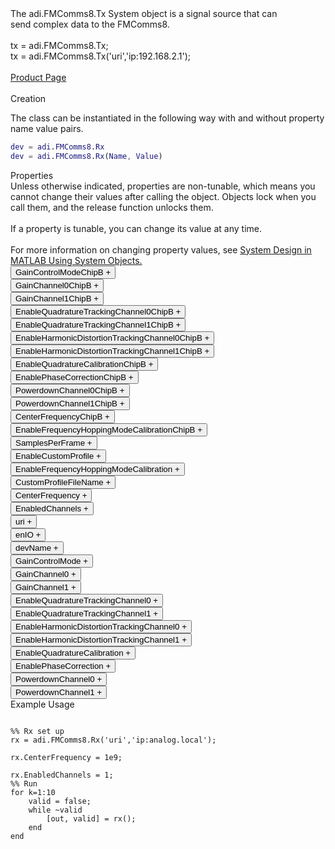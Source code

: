 

<!-- <div class="sysobj_h1">adi.FMComms8.Rx</div> -->

<!-- <div class="sysobj_top_desc">
Receive data from Analog Devices AD9361 transceiver
</div> -->

<!-- <div class="sysobj_desc_title">Description</div> -->

<div class="sysobj_desc_txt">
<span>
    The adi.FMComms8.Tx System object is a signal source that can<br>    send complex data to the FMComms8.<br> <br>    tx = adi.FMComms8.Tx;<br>    tx = adi.FMComms8.Tx('uri','ip:192.168.2.1');<br> <br>    <a href="https://www.analog.com/en/design-center/evaluation-hardware-and-software/evaluation-boards-kits/EVAL-AD-FMCOMMS8.html">Product Page</a><br> <br>
</span>

</div>

<div class="sysobj_desc_title">Creation</div>

The class can be instantiated in the following way with and without property name value pairs.

```matlab
dev = adi.FMComms8.Rx
dev = adi.FMComms8.Rx(Name, Value)
```

<div class="sysobj_desc_title">Properties</div>

<div class="sysobj_desc_txt">
<span>
Unless otherwise indicated, properties are non-tunable, which means you cannot change their values after calling the object. Objects lock when you call them, and the release function unlocks them.
<br><br>
If a property is tunable, you can change its value at any time.
<br><br>
For more information on changing property values, see <a href="https://www.mathworks.com/help/matlab/matlab_prog/system-design-in-matlab-using-system-objects.html">System Design in MATLAB Using System Objects.</a>
</span>
</div>
<div class="property">
  <button type="button" onclick="collapse('GainControlModeChipB')" class="collapsible-property collapsible-property-GainControlModeChipB">GainControlModeChipB <span style="text-align:right" class="plus-GainControlModeChipB">+</span></button>
  <div class="content content-GainControlModeChipB" style="display: none;">
    <p style="padding: 0px;">specified as one of the following: 'slow_attack' — For signals with slowly changing power levels 'manual' — For setting the gain manually with the Gain propertyHelp for adi.FMComms8.Rx/GainControlModeChipB is inherited from superclass ADI.ADRV9009ZU11EG.RX</p>
  </div>
  </div>
<div class="property">
  <button type="button" onclick="collapse('GainChannel0ChipB')" class="collapsible-property collapsible-property-GainChannel0ChipB">GainChannel0ChipB <span style="text-align:right" class="plus-GainChannel0ChipB">+</span></button>
  <div class="content content-GainChannel0ChipB" style="display: none;">
    <p style="padding: 0px;">Channel 0 gain, specified as a scalar from -4 dB to 71 dB. The acceptable minimum and maximum gain setting depends on the center frequency.Help for adi.FMComms8.Rx/GainChannel0ChipB is inherited from superclass ADI.ADRV9009ZU11EG.RX</p>
  </div>
  </div>
<div class="property">
  <button type="button" onclick="collapse('GainChannel1ChipB')" class="collapsible-property collapsible-property-GainChannel1ChipB">GainChannel1ChipB <span style="text-align:right" class="plus-GainChannel1ChipB">+</span></button>
  <div class="content content-GainChannel1ChipB" style="display: none;">
    <p style="padding: 0px;">Channel 1 gain, specified as a scalar from -4 dB to 71 dB. The acceptable minimum and maximum gain setting depends on the center frequency.Help for adi.FMComms8.Rx/GainChannel1ChipB is inherited from superclass ADI.ADRV9009ZU11EG.RX</p>
  </div>
  </div>
<div class="property">
  <button type="button" onclick="collapse('EnableQuadratureTrackingChannel0ChipB')" class="collapsible-property collapsible-property-EnableQuadratureTrackingChannel0ChipB">EnableQuadratureTrackingChannel0ChipB <span style="text-align:right" class="plus-EnableQuadratureTrackingChannel0ChipB">+</span></button>
  <div class="content content-EnableQuadratureTrackingChannel0ChipB" style="display: none;">
    <p style="padding: 0px;">Option to enable quadrature tracking, specified as true or false. When this property is true, IQ imbalance compensation is applied to the input signal.Help for adi.FMComms8.Rx/EnableQuadratureTrackingChannel0ChipB is inherited from superclass ADI.ADRV9009ZU11EG.RX</p>
  </div>
  </div>
<div class="property">
  <button type="button" onclick="collapse('EnableQuadratureTrackingChannel1ChipB')" class="collapsible-property collapsible-property-EnableQuadratureTrackingChannel1ChipB">EnableQuadratureTrackingChannel1ChipB <span style="text-align:right" class="plus-EnableQuadratureTrackingChannel1ChipB">+</span></button>
  <div class="content content-EnableQuadratureTrackingChannel1ChipB" style="display: none;">
    <p style="padding: 0px;">Option to enable quadrature tracking, specified as true or false. When this property is true, IQ imbalance compensation is applied to the input signal.Help for adi.FMComms8.Rx/EnableQuadratureTrackingChannel1ChipB is inherited from superclass ADI.ADRV9009ZU11EG.RX</p>
  </div>
  </div>
<div class="property">
  <button type="button" onclick="collapse('EnableHarmonicDistortionTrackingChannel0ChipB')" class="collapsible-property collapsible-property-EnableHarmonicDistortionTrackingChannel0ChipB">EnableHarmonicDistortionTrackingChannel0ChipB <span style="text-align:right" class="plus-EnableHarmonicDistortionTrackingChannel0ChipB">+</span></button>
  <div class="content content-EnableHarmonicDistortionTrackingChannel0ChipB" style="display: none;">
    <p style="padding: 0px;">Option to enable quadrature tracking, specified as true or false. When this property is true, IQ imbalance compensation is applied to the input signal.Help for adi.FMComms8.Rx/EnableHarmonicDistortionTrackingChannel0ChipB is inherited from superclass ADI.ADRV9009ZU11EG.RX</p>
  </div>
  </div>
<div class="property">
  <button type="button" onclick="collapse('EnableHarmonicDistortionTrackingChannel1ChipB')" class="collapsible-property collapsible-property-EnableHarmonicDistortionTrackingChannel1ChipB">EnableHarmonicDistortionTrackingChannel1ChipB <span style="text-align:right" class="plus-EnableHarmonicDistortionTrackingChannel1ChipB">+</span></button>
  <div class="content content-EnableHarmonicDistortionTrackingChannel1ChipB" style="display: none;">
    <p style="padding: 0px;">Option to enable quadrature tracking, specified as true or false. When this property is true, IQ imbalance compensation is applied to the input signal.Help for adi.FMComms8.Rx/EnableHarmonicDistortionTrackingChannel1ChipB is inherited from superclass ADI.ADRV9009ZU11EG.RX</p>
  </div>
  </div>
<div class="property">
  <button type="button" onclick="collapse('EnableQuadratureCalibrationChipB')" class="collapsible-property collapsible-property-EnableQuadratureCalibrationChipB">EnableQuadratureCalibrationChipB <span style="text-align:right" class="plus-EnableQuadratureCalibrationChipB">+</span></button>
  <div class="content content-EnableQuadratureCalibrationChipB" style="display: none;">
    <p style="padding: 0px;">Option to enable quadrature calibration on initialization, specified as true or false. When this property is true, IQ imbalance compensation is applied to the input signal.Help for adi.FMComms8.Rx/EnableQuadratureCalibrationChipB is inherited from superclass ADI.ADRV9009ZU11EG.RX</p>
  </div>
  </div>
<div class="property">
  <button type="button" onclick="collapse('EnablePhaseCorrectionChipB')" class="collapsible-property collapsible-property-EnablePhaseCorrectionChipB">EnablePhaseCorrectionChipB <span style="text-align:right" class="plus-EnablePhaseCorrectionChipB">+</span></button>
  <div class="content content-EnablePhaseCorrectionChipB" style="display: none;">
    <p style="padding: 0px;">Option to enable phase tracking, specified as true or false. When this property is true, Phase differences between transceivers will be deterministic across power cycles and LO changesHelp for adi.FMComms8.Rx/EnablePhaseCorrectionChipB is inherited from superclass ADI.ADRV9009ZU11EG.RX</p>
  </div>
  </div>
<div class="property">
  <button type="button" onclick="collapse('PowerdownChannel0ChipB')" class="collapsible-property collapsible-property-PowerdownChannel0ChipB">PowerdownChannel0ChipB <span style="text-align:right" class="plus-PowerdownChannel0ChipB">+</span></button>
  <div class="content content-PowerdownChannel0ChipB" style="display: none;">
    <p style="padding: 0px;">Logical which will power down RX channel 0 when setHelp for adi.FMComms8.Rx/PowerdownChannel0ChipB is inherited from superclass ADI.ADRV9009ZU11EG.RX</p>
  </div>
  </div>
<div class="property">
  <button type="button" onclick="collapse('PowerdownChannel1ChipB')" class="collapsible-property collapsible-property-PowerdownChannel1ChipB">PowerdownChannel1ChipB <span style="text-align:right" class="plus-PowerdownChannel1ChipB">+</span></button>
  <div class="content content-PowerdownChannel1ChipB" style="display: none;">
    <p style="padding: 0px;">Logical which will power down RX channel 1 when setHelp for adi.FMComms8.Rx/PowerdownChannel1ChipB is inherited from superclass ADI.ADRV9009ZU11EG.RX</p>
  </div>
  </div>
<div class="property">
  <button type="button" onclick="collapse('CenterFrequencyChipB')" class="collapsible-property collapsible-property-CenterFrequencyChipB">CenterFrequencyChipB <span style="text-align:right" class="plus-CenterFrequencyChipB">+</span></button>
  <div class="content content-CenterFrequencyChipB" style="display: none;">
    <p style="padding: 0px;">RF center frequency, specified in Hz as a scalar. The default is 2.4e9. This property is tunable.</p>
  </div>
  </div>
<div class="property">
  <button type="button" onclick="collapse('EnableFrequencyHoppingModeCalibrationChipB')" class="collapsible-property collapsible-property-EnableFrequencyHoppingModeCalibrationChipB">EnableFrequencyHoppingModeCalibrationChipB <span style="text-align:right" class="plus-EnableFrequencyHoppingModeCalibrationChipB">+</span></button>
  <div class="content content-EnableFrequencyHoppingModeCalibrationChipB" style="display: none;">
    <p style="padding: 0px;">Option to enable frequency hopping mode VCO calibration, specified as true or false. When this property is true, at initialization VCO calibration lookup table is populated</p>
  </div>
  </div>
<div class="property">
  <button type="button" onclick="collapse('SamplesPerFrame')" class="collapsible-property collapsible-property-SamplesPerFrame">SamplesPerFrame <span style="text-align:right" class="plus-SamplesPerFrame">+</span></button>
  <div class="content content-SamplesPerFrame" style="display: none;">
    <p style="padding: 0px;">Number of samples per frame, specified as an even positive integer from 2 to 16,777,216. Using values less than 3660 can yield poor performance.</p>
  </div>
  </div>
<div class="property">
  <button type="button" onclick="collapse('EnableCustomProfile')" class="collapsible-property collapsible-property-EnableCustomProfile">EnableCustomProfile <span style="text-align:right" class="plus-EnableCustomProfile">+</span></button>
  <div class="content content-EnableCustomProfile" style="display: none;">
    <p style="padding: 0px;">Enable use of custom Profile file to set SamplingRate, RFBandwidth, and FIR in datapaths</p>
  </div>
  </div>
<div class="property">
  <button type="button" onclick="collapse('EnableFrequencyHoppingModeCalibration')" class="collapsible-property collapsible-property-EnableFrequencyHoppingModeCalibration">EnableFrequencyHoppingModeCalibration <span style="text-align:right" class="plus-EnableFrequencyHoppingModeCalibration">+</span></button>
  <div class="content content-EnableFrequencyHoppingModeCalibration" style="display: none;">
    <p style="padding: 0px;">Option to enable frequency hopping mode VCO calibration, specified as true or false. When this property is true, at initialization VCO calibration lookup table is populated</p>
  </div>
  </div>
<div class="property">
  <button type="button" onclick="collapse('CustomProfileFileName')" class="collapsible-property collapsible-property-CustomProfileFileName">CustomProfileFileName <span style="text-align:right" class="plus-CustomProfileFileName">+</span></button>
  <div class="content content-CustomProfileFileName" style="display: none;">
    <p style="padding: 0px;">Path to custom Profile file created from profile wizard</p>
  </div>
  </div>
<div class="property">
  <button type="button" onclick="collapse('CenterFrequency')" class="collapsible-property collapsible-property-CenterFrequency">CenterFrequency <span style="text-align:right" class="plus-CenterFrequency">+</span></button>
  <div class="content content-CenterFrequency" style="display: none;">
    <p style="padding: 0px;">RF center frequency, specified in Hz as a scalar. The default is 2.4e9. This property is tunable.</p>
  </div>
  </div>
<div class="property">
  <button type="button" onclick="collapse('EnabledChannels')" class="collapsible-property collapsible-property-EnabledChannels">EnabledChannels <span style="text-align:right" class="plus-EnabledChannels">+</span></button>
  <div class="content content-EnabledChannels" style="display: none;">
    <p style="padding: 0px;">Indexs of channels to be enabled. Input should be a [1xN] vector with the indexes of channels to be enabled. Order is irrelevant</p>
  </div>
  </div>
<div class="property">
  <button type="button" onclick="collapse('uri')" class="collapsible-property collapsible-property-uri">uri <span style="text-align:right" class="plus-uri">+</span></button>
  <div class="content content-uri" style="display: none;">
    <p style="padding: 0px;">Hostname or IP address of remote libIIO deviceHelp for adi.FMComms8.Rx/uri is inherited from superclass MATLABSHARED.LIBIIO.BASE</p>
  </div>
  </div>
<div class="property">
  <button type="button" onclick="collapse('enIO')" class="collapsible-property collapsible-property-enIO">enIO <span style="text-align:right" class="plus-enIO">+</span></button>
  <div class="content content-enIO" style="display: none;">
    <p style="padding: 0px;">If true, connects to libIIO device during simulationHelp for adi.FMComms8.Rx/enIO is inherited from superclass MATLABSHARED.LIBIIO.BASE</p>
  </div>
  </div>
<div class="property">
  <button type="button" onclick="collapse('devName')" class="collapsible-property collapsible-property-devName">devName <span style="text-align:right" class="plus-devName">+</span></button>
  <div class="content content-devName" style="display: none;">
    <p style="padding: 0px;">Name of the libIIO deviceHelp for adi.FMComms8.Rx/devName is inherited from superclass MATLABSHARED.LIBIIO.BASE</p>
  </div>
  </div>
<div class="property">
  <button type="button" onclick="collapse('GainControlMode')" class="collapsible-property collapsible-property-GainControlMode">GainControlMode <span style="text-align:right" class="plus-GainControlMode">+</span></button>
  <div class="content content-GainControlMode" style="display: none;">
    <p style="padding: 0px;">specified as one of the following: 'slow_attack' — For signals with slowly changing power levels 'manual' — For setting the gain manually with the Gain propertyHelp for adi.FMComms8.Rx/GainControlMode is inherited from superclass ADI.ADRV9009.RX</p>
  </div>
  </div>
<div class="property">
  <button type="button" onclick="collapse('GainChannel0')" class="collapsible-property collapsible-property-GainChannel0">GainChannel0 <span style="text-align:right" class="plus-GainChannel0">+</span></button>
  <div class="content content-GainChannel0" style="display: none;">
    <p style="padding: 0px;">Channel 0 gain, specified as a scalar from 1 dB to 30 dB. The acceptable minimum and maximum gain setting depends on the center frequency.Help for adi.FMComms8.Rx/GainChannel0 is inherited from superclass ADI.ADRV9009.RX</p>
  </div>
  </div>
<div class="property">
  <button type="button" onclick="collapse('GainChannel1')" class="collapsible-property collapsible-property-GainChannel1">GainChannel1 <span style="text-align:right" class="plus-GainChannel1">+</span></button>
  <div class="content content-GainChannel1" style="display: none;">
    <p style="padding: 0px;">Channel 1 gain, specified as a scalar from 1 dB to 30 dB. The acceptable minimum and maximum gain setting depends on the center frequency.Help for adi.FMComms8.Rx/GainChannel1 is inherited from superclass ADI.ADRV9009.RX</p>
  </div>
  </div>
<div class="property">
  <button type="button" onclick="collapse('EnableQuadratureTrackingChannel0')" class="collapsible-property collapsible-property-EnableQuadratureTrackingChannel0">EnableQuadratureTrackingChannel0 <span style="text-align:right" class="plus-EnableQuadratureTrackingChannel0">+</span></button>
  <div class="content content-EnableQuadratureTrackingChannel0" style="display: none;">
    <p style="padding: 0px;">Option to enable quadrature tracking, specified as true or false. When this property is true, IQ imbalance compensation is applied to the input signal.Help for adi.FMComms8.Rx/EnableQuadratureTrackingChannel0 is inherited from superclass ADI.ADRV9009.RX</p>
  </div>
  </div>
<div class="property">
  <button type="button" onclick="collapse('EnableQuadratureTrackingChannel1')" class="collapsible-property collapsible-property-EnableQuadratureTrackingChannel1">EnableQuadratureTrackingChannel1 <span style="text-align:right" class="plus-EnableQuadratureTrackingChannel1">+</span></button>
  <div class="content content-EnableQuadratureTrackingChannel1" style="display: none;">
    <p style="padding: 0px;">Option to enable quadrature tracking, specified as true or false. When this property is true, IQ imbalance compensation is applied to the input signal.Help for adi.FMComms8.Rx/EnableQuadratureTrackingChannel1 is inherited from superclass ADI.ADRV9009.RX</p>
  </div>
  </div>
<div class="property">
  <button type="button" onclick="collapse('EnableHarmonicDistortionTrackingChannel0')" class="collapsible-property collapsible-property-EnableHarmonicDistortionTrackingChannel0">EnableHarmonicDistortionTrackingChannel0 <span style="text-align:right" class="plus-EnableHarmonicDistortionTrackingChannel0">+</span></button>
  <div class="content content-EnableHarmonicDistortionTrackingChannel0" style="display: none;">
    <p style="padding: 0px;">Option to enable quadrature tracking, specified as true or false. When this property is true, IQ imbalance compensation is applied to the input signal.Help for adi.FMComms8.Rx/EnableHarmonicDistortionTrackingChannel0 is inherited from superclass ADI.ADRV9009.RX</p>
  </div>
  </div>
<div class="property">
  <button type="button" onclick="collapse('EnableHarmonicDistortionTrackingChannel1')" class="collapsible-property collapsible-property-EnableHarmonicDistortionTrackingChannel1">EnableHarmonicDistortionTrackingChannel1 <span style="text-align:right" class="plus-EnableHarmonicDistortionTrackingChannel1">+</span></button>
  <div class="content content-EnableHarmonicDistortionTrackingChannel1" style="display: none;">
    <p style="padding: 0px;">Option to enable quadrature tracking, specified as true or false. When this property is true, IQ imbalance compensation is applied to the input signal.Help for adi.FMComms8.Rx/EnableHarmonicDistortionTrackingChannel1 is inherited from superclass ADI.ADRV9009.RX</p>
  </div>
  </div>
<div class="property">
  <button type="button" onclick="collapse('EnableQuadratureCalibration')" class="collapsible-property collapsible-property-EnableQuadratureCalibration">EnableQuadratureCalibration <span style="text-align:right" class="plus-EnableQuadratureCalibration">+</span></button>
  <div class="content content-EnableQuadratureCalibration" style="display: none;">
    <p style="padding: 0px;">Option to enable quadrature calibration on initialization, specified as true or false. When this property is true, IQ imbalance compensation is applied to the input signal.Help for adi.FMComms8.Rx/EnableQuadratureCalibration is inherited from superclass ADI.ADRV9009.RX</p>
  </div>
  </div>
<div class="property">
  <button type="button" onclick="collapse('EnablePhaseCorrection')" class="collapsible-property collapsible-property-EnablePhaseCorrection">EnablePhaseCorrection <span style="text-align:right" class="plus-EnablePhaseCorrection">+</span></button>
  <div class="content content-EnablePhaseCorrection" style="display: none;">
    <p style="padding: 0px;">Option to enable phase tracking, specified as true or false. When this property is true, Phase differences between transceivers will be deterministic across power cycles and LO changesHelp for adi.FMComms8.Rx/EnablePhaseCorrection is inherited from superclass ADI.ADRV9009.RX</p>
  </div>
  </div>
<div class="property">
  <button type="button" onclick="collapse('PowerdownChannel0')" class="collapsible-property collapsible-property-PowerdownChannel0">PowerdownChannel0 <span style="text-align:right" class="plus-PowerdownChannel0">+</span></button>
  <div class="content content-PowerdownChannel0" style="display: none;">
    <p style="padding: 0px;">Logical which will power down RX channel 0 when setHelp for adi.FMComms8.Rx/PowerdownChannel0 is inherited from superclass ADI.ADRV9009.RX</p>
  </div>
  </div>
<div class="property">
  <button type="button" onclick="collapse('PowerdownChannel1')" class="collapsible-property collapsible-property-PowerdownChannel1">PowerdownChannel1 <span style="text-align:right" class="plus-PowerdownChannel1">+</span></button>
  <div class="content content-PowerdownChannel1" style="display: none;">
    <p style="padding: 0px;">Logical which will power down RX channel 1 when setHelp for adi.FMComms8.Rx/PowerdownChannel1 is inherited from superclass ADI.ADRV9009.RX</p>
  </div>
  </div>

<div class="sysobj_desc_title">Example Usage</div>

```

%% Rx set up
rx = adi.FMComms8.Rx('uri','ip:analog.local');

rx.CenterFrequency = 1e9;

rx.EnabledChannels = 1;
%% Run
for k=1:10
    valid = false;
    while ~valid
        [out, valid] = rx();
    end
end

```